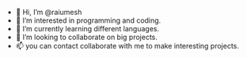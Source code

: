 - 👋 Hi, I’m @raiumesh
- 👀 I’m interested in programming and coding.
- 🌱 I’m currently learning different languages.
- 💞️ I’m looking to collaborate on big projects.
- 📫 you can contact collaborate with me to make interesting projects.

<!---
raiumesh/raiumesh is a ✨ special ✨ repository because its `README.md` (this file) appears on your GitHub profile.
You can click the Preview link to take a look at your changes.
--->
